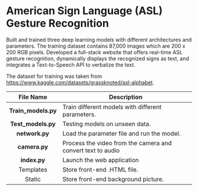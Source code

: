 # American Sign Language (ASL) Gesture Recognition

Built and trained three deep learning models with different architectures and parameters. The training dataset contains 87,000 images which are 200 x 200 RGB pixels. Developed a full-stack website that offers real-time ASL gesture recognition, dynamically displays the recognized signs as text, and integrates a Text-to-Speech API to verbalize the text.

The dataset for training was taken from https://www.kaggle.com/datasets/grassknoted/asl-alphabet.

|      File Name       | Description                                                  |
| :------------------: | ------------------------------------------------------------ |
| **Train_models.py**  | Train different models with different parameters.            |
| **Test_models.py**   | Testing models on unseen data.                               |
|    **network.py**    | Load the parameter file and run the model.                   |
|    **camera.py**     | Process the video from the camera and convert text to audio  |
|    **index.py**      | Launch the web application                                   |
|      Templates       | Store front-end .HTML file.                                  |
|        Static        | Store front-end background picture.                          |

